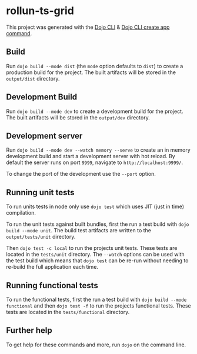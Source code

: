 # rollun-ts-grid

This project was generated with the [Dojo CLI](https://github.com/dojo/cli) & [Dojo CLI create app command](https://github.com/dojo/cli-create-app).

## Build

Run `dojo build --mode dist` (the `mode` option defaults to `dist`) to create a production build for the project. The built artifacts will be stored in the `output/dist` directory.

## Development Build

Run `dojo build --mode dev` to create a development build for the project. The built artifacts will be stored in the `output/dev` directory.

## Development server

Run `dojo build --mode dev --watch memory --serve` to create an in memory development build and start a development server with hot reload. By default the server runs on port `9999`, navigate to `http://localhost:9999/`.

To change the port of the development use the `--port` option.

## Running unit tests

To run units tests in node only use `dojo test` which uses JIT (just in time) compilation.

To run the unit tests against built bundles, first the run a test build with `dojo build --mode unit`. The build test artifacts are written to the `output/tests/unit` directory.

Then `dojo test -c local` to run the projects unit tests. These tests are located in the `tests/unit` directory. The `--watch` options can be used with the test build which means that `dojo test` can be re-run without needing to re-build the full application each time.

## Running functional tests

To run the functional tests, first the run a test build with `dojo build --mode functional` and then `dojo test -f` to run the projects functional tests. These tests are located in the `tests/functional` directory.

## Further help

To get help for these commands and more, run `dojo` on the command line.
